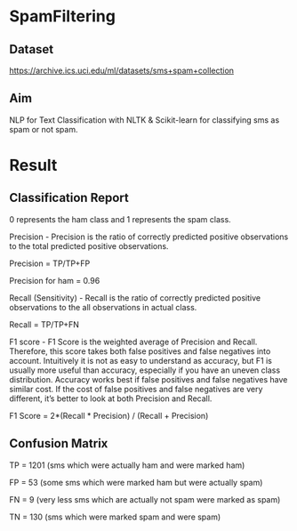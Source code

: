 # SpamFiltering

## Dataset
https://archive.ics.uci.edu/ml/datasets/sms+spam+collection

## Aim
NLP for Text Classification with NLTK & Scikit-learn for classifying sms as spam or not spam.

# Result

## Classification Report
0 represents the ham class and 1 represents the spam class.

Precision - Precision is the ratio of correctly predicted positive observations to the total predicted positive observations.

Precision = TP/TP+FP

Precision for ham = 0.96

Recall (Sensitivity) - Recall is the ratio of correctly predicted positive observations to the all observations in actual class.

Recall = TP/TP+FN

F1 score - F1 Score is the weighted average of Precision and Recall. Therefore, this score takes both false positives and false negatives into account. Intuitively it is not as easy to understand as accuracy, but F1 is usually more useful than accuracy, especially if you have an uneven class distribution. Accuracy works best if false positives and false negatives have similar cost. If the cost of false positives and false negatives are very different, it’s better to look at both Precision and Recall.

F1 Score = 2*(Recall * Precision) / (Recall + Precision)

## Confusion Matrix

TP = 1201 (sms which were actually ham and were marked ham)

FP = 53 (some sms which were marked ham but were actually spam)

FN = 9 (very less sms which are actually not spam were marked as spam)

TN = 130 (sms which were marked spam and were spam)
